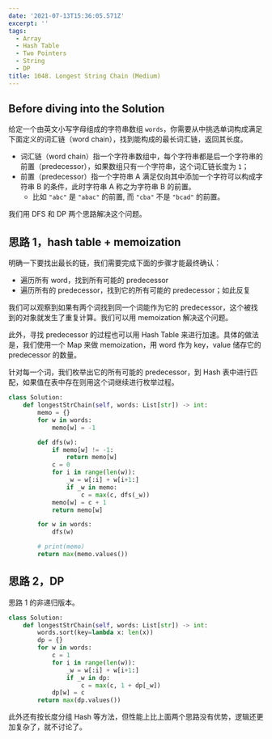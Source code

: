 ```yaml
---
date: '2021-07-13T15:36:05.571Z'
excerpt: ''
tags:
  - Array
  - Hash Table
  - Two Pointers
  - String
  - DP
title: 1048. Longest String Chain (Medium)
---
```


## Before diving into the Solution

给定一个由英文小写字母组成的字符串数组 `words`，你需要从中挑选单词构成满足下面定义的词汇链（word chain），找到能构成的最长词汇链，返回其长度。

- 词汇链（word chain）指一个字符串数组中，每个字符串都是后一个字符串的前置（predecessor），如果数组只有一个字符串，这个词汇链长度为 `1`；
- 前置（predecessor）指一个字符串 A 满足仅向其中添加一个字符可以构成字符串 B 的条件，此时字符串 A 称之为字符串 B 的前置。
  - 比如 `"abc"` 是 `"abac"` 的前置, 而 `"cba"` 不是 `"bcad"` 的前置。

我们用 DFS 和 DP 两个思路解决这个问题。

<!-- more -->

## 思路 1，hash table + memoization

明确一下要找出最长的链，我们需要完成下面的步骤才能最终确认：

- 遍历所有 word，找到所有可能的 predecessor
- 遍历所有的 predecessor，找到它的所有可能的 predecessor；如此反复

我们可以观察到如果有两个词找到同一个词能作为它的 predecessor，这个被找到的对象就发生了重复计算。我们可以用 memoization 解决这个问题。

此外，寻找 predecessor 的过程也可以用 Hash Table 来进行加速。具体的做法是，我们使用一个 Map 来做 memoization，用 word 作为 key，value 储存它的 predecessor 的数量。

针对每一个词，我们枚举出它的所有可能的 predecessor，到 Hash 表中进行匹配，如果值在表中存在则用这个词继续进行枚举过程。

```python
class Solution:
    def longestStrChain(self, words: List[str]) -> int:
        memo = {}
        for w in words:
            memo[w] = -1

        def dfs(w):
            if memo[w] != -1:
                return memo[w]
            c = 0
            for i in range(len(w)):
                _w = w[:i] + w[i+1:]
                if _w in memo:
                    c = max(c, dfs(_w))
            memo[w] = c + 1
            return memo[w]

        for w in words:
            dfs(w)

        # print(memo)
        return max(memo.values())
```

## 思路 2，DP

思路 1 的非递归版本。

```python
class Solution:
    def longestStrChain(self, words: List[str]) -> int:
        words.sort(key=lambda x: len(x))
        dp = {}
        for w in words:
            c = 1
            for i in range(len(w)):
                _w = w[:i] + w[i+1:]
                if _w in dp:
                    c = max(c, 1 + dp[_w])
            dp[w] = c
        return max(dp.values())
```

此外还有按长度分组 Hash 等方法，但性能上比上面两个思路没有优势，逻辑还更加复杂了，就不讨论了。
